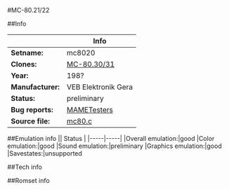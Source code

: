 #MC-80.21/22

##Info

||Info|
|-----|-----|
|**Setname:**|mc8020
|**Clones:**|[MC-80.30/31](mc8030.md)
|**Year:**|198?
|**Manufacturer:**|VEB Elektronik Gera
|**Status:**|preliminary
|**Bug reports:**|[MAMETesters](http://mametesters.org/view_all_set.php?type=1&temporary=y&search=mc80.c)
|**Source file:**|[mc80.c](https://github.com/mamedev/mame/blob/master/src/mess/drivers/mc80.c)

##Emulation info
|| Status |
|-----|-----|
|Overall emulation:|good
|Color emulation:|good
|Sound emulation:|preliminary
|Graphics emulation:|good
|Savestates:|unsupported

##Tech info

##Romset info

<!--- START OF EDITED COMMENT DO NOT TOUCH TEXT ABOVE-->
